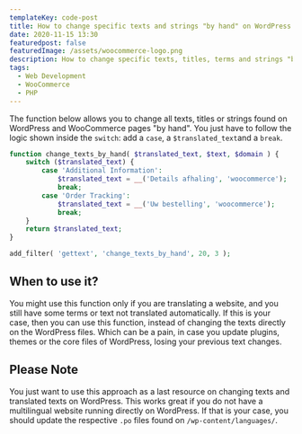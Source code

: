 ```yaml
---
templateKey: code-post
title: How to change specific texts and strings "by hand" on WordPress
date: 2020-11-15 13:30
featuredpost: false
featuredImage: /assets/woocommerce-logo.png
description: How to change specific texts, titles, terms and strings "by hand" on WordPress or WooCommerce? Find it out on this post.
tags:
  - Web Development
  - WooCommerce
  - PHP
---
```


The function below allows you to change all texts, titles or strings found on WordPress and WooCommerce pages "by hand". You just have to follow the logic shown inside the `switch`: add a `case`, a `$translated_text`and a `break`.

```php
function change_texts_by_hand( $translated_text, $text, $domain ) {
    switch ($translated_text) {
        case 'Additional Information':
            $translated_text = __('Details afhaling', 'woocommerce');
            break;
        case 'Order Tracking':
            $translated_text = __('Uw bestelling', 'woocommerce');
            break;
    }
    return $translated_text;
}

add_filter( 'gettext', 'change_texts_by_hand', 20, 3 );
```

## When to use it?

You might use this function only if you are translating a website, and you still have some terms or text not translated automatically. If this is your case, then you can use this function, instead of changing the texts directly on the WordPress files. Which can be a pain, in case you update plugins, themes or the core files of WordPress, losing your previous text changes.

## Please Note

You just want to use this approach as a last resource on changing texts and translated texts on WordPress. This works great if you do not have a multilingual website running directly on WordPress. If that is your case, you should update the respective `.po` files found on `/wp-content/languages/`.

